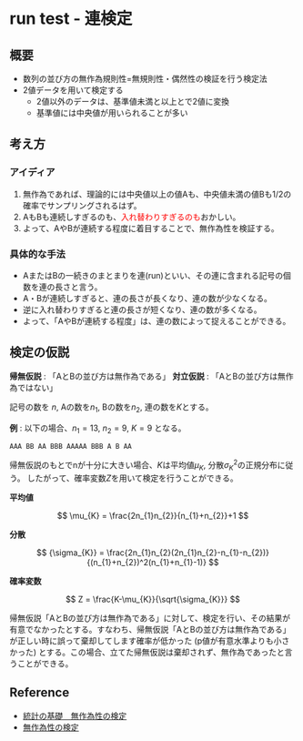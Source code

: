 # run test - 連検定

## 概要

* 数列の並び方の無作為規則性=無規則性・偶然性の検証を行う検定法
* 2値データを用いて検定する
    * 2値以外のデータは、基準値未満と以上とで2値に変換
    * 基準値には中央値が用いられることが多い

## 考え方

### アイディア

1. 無作為であれば、理論的には中央値以上の値Aも、中央値未満の値Bも1/2の確率でサンプリングされるはず。
1. AもBも連続しすぎるのも、<font color="Red">入れ替わりすぎるのも</font>おかしい。
1. よって、AやBが連続する程度に着目することで、無作為性を検証する。

### 具体的な手法

* AまたはBの一続きのまとまりを連(run)といい、その連に含まれる記号の個数を連の長さと言う。
* A・Bが連続しすぎると、連の長さが長くなり、連の数が少なくなる。
* 逆に入れ替わりすぎると連の長さが短くなり、連の数が多くなる。
* よって、「AやBが連続する程度」は、連の数によって捉えることができる。

## 検定の仮説

**帰無仮説** : 「AとBの並び方は無作為である」
**対立仮説** : 「AとBの並び方は無作為ではない」

記号の数を $n$, Aの数を$n_{1}$, Bの数を$n_{2}$, 連の数を$K$とする。

**例** : 以下の場合、$n_{1}=13$, $n_{2}=9$, $K=9$ となる。  

```
AAA BB AA BBB AAAAA BBB A B AA
```

帰無仮説のもとでnが十分に大きい場合、$K$は平均値$\mu_{K}$, 分散${\sigma_{K}}^{2}$の正規分布に従う。
したがって、確率変数$Z$を用いて検定を行うことができる。

**平均値**  

$$
\mu_{K} = \frac{2n_{1}n_{2}}{n_{1}+n_{2}}+1
$$

**分散**  

$$
{\sigma_{K}} = \frac{2n_{1}n_{2}(2n_{1}n_{2}-n_{1}-n_{2})}{(n_{1}+n_{2})^2(n_{1}+n_{1}-1)}
$$

**確率変数**  

$$
Z = \frac{K-\mu_{K}}{\sqrt{\sigma_{K}}}
$$

帰無仮説「AとBの並び方は無作為である」に対して、検定を行い、その結果が有意でなかったとする。すなわち、帰無仮説「AとBの並び方は無作為である」が正しい時に誤って棄却してします確率が低かった (p値が有意水準よりも小さかった) とする。この場合、立てた帰無仮説は棄却されず、無作為であったと言うことができる。

## Reference

* [統計の基礎　無作為性の検定](https://slideship.com/users/@xinzuzhai/presentations/2017/07/RGcNsRPcq9umdWqs9eBWf5/)
* [無作為性の検定](https://note.com/xinzuzhai/n/n8938c7be7e66)
